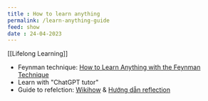```yaml
---
title : How to learn anything
permalink: /learn-anything-guide
feed: show
date : 24-04-2023
---
```

[[Lifelong Learning]]

- Feynman technique: [How to Learn Anything with the Feynman Technique](https://blog.doist.com/feynman-technique/)
- Learn with "ChatGPT tutor"
- Guide to refelction: [Wikihow](https://www.wikihow.com/Reflect) & [Hướng dẫn reflection](https://getpocket.com/read/3185599458)